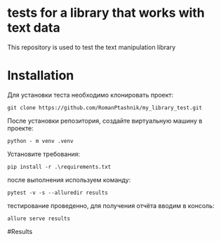 # tests for a library that works with text data

This repository is used to test the text manipulation library

# Installation

Для установки теста необходимо клонировать проект:  

```git clone https://github.com/RomanPtashnik/my_library_test.git```  

После установки репозитория, создайте виртуальную машину в проекте:  

```python - m venv .venv```  

Установите требования:

```pip install -r .\requirements.txt```  

после выполнения используем команду:  

```pytest -v -s --alluredir results```  

тестирование проведенно, для получения отчёта вводим в консоль:  

```allure serve results```  

#Results






